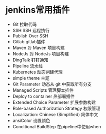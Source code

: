 # jenkins常用插件

- Git  拉取代码
- SSH  SSH 远程执行
- Publish Over SSH
- Gitlab  gitlab插件
- Maven  对 Maven 项目构建
- NodeJs  对 NodeJs 项目构建
- DingTalk  钉钉通知
- Pipeline  流水线
- Kubernetes  动态创建代理
- simple theme  主题
- Git Parameter  动态从 git 中获取所有分支
- Managed Scripts  管理脚本插件
- Deploy to container  热部署插件
- Extended Choice Parameter  扩展参数构建
- Role-based Authorization Strategy  权限管理
- Localization: Chinese (Simplified)  简体中文
- ansiColor 设置颜色
- Conditional BuildStep  在pipeline中使用when
